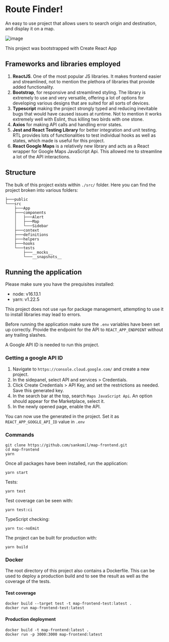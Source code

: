 # Route Finder!

An easy to use project that allows users to search origin and destination, and display it on a map.

![image](https://github.com/sankomil/map-frontend/assets/43489998/40125237-b6be-4461-a500-71a6cef9dda5)


This project was bootstrapped with Create React App

## Frameworks and libraries employed

1. **ReactJS**. One of the most popular JS libraries. It makes frontend easier and streamlined, not to mention the plethora of libraries that provide added functionality.
2. **Bootstrap**, for responsive and streamlined styling. The library is extremely to use and very versatile, offering a lot of options for developing various designs that are suited for all sorts of devices.
3. **Typescript** making the project strongly typed and reducing inevitable bugs that would have caused issues at runtime. Not to mention it works extremely well with Eslint, thus killing two birds with one stone.
4. **Axios** for making API calls and handling error states.
5. **Jest and React Testing Library** for better integration and unit testing. RTL provides lots of functionalities to test individual hooks as well as states, which made is useful for this project.
6. **React Google Maps** is a relatively new library and acts as a React wrapper for Google Maps JavaScript Api. This allowed me to streamline a lot of the API interactions.

## Structure

The bulk of this project exists within `./src/` folder. Here you can find the project broken into various folders:

```shell
├───public
└───src
    ├───App
    ├───components
    │   ├───Alert
    │   ├───Map
    │   └───Sidebar
    ├───context
    ├───definitions
    ├───helpers
    ├───hooks
    └───tests
        ├───__mocks__
        └───__snapshots__
```

## Running the application

Please make sure you have the prequisites installed:

- node: v16.13.1
- yarn: v1.22.5

This project does not use `npm` for package management, attempting to use it to install libraries may lead to errors.

Before running the application make sure the `.env` variables have been set up correctly. Provide the endpoint for the API to `REACT_APP_ENDPOINT` without any trailing slashes.

A Google API ID is needed to run this project.

### Getting a google API ID

1. Navigate to `https://console.cloud.google.com/` and create a new project.
2. In the sidepanel, select API and services > Credentials.
3. Click Create Credentials > API Key, and set the restrictions as needed. Save this generated key.
4. In the search bar at the top, search `Maps JavaScript Api`. An option should appear for the Marketplace, select it.
5. In the newly opened page, enable the API.

You can now use the generated in the project. Set it as `REACT_APP_GOOGLE_API_ID` value in `.env`

### Commands

```shell
git clone https://github.com/sankomil/map-frontend.git
cd map-frontend
yarn
```

Once all packages have been installed, run the application:

```shell
yarn start
```

Tests:

```shell
yarn test
```

Test coverage can be seen with:

```shell
yarn test:ci
```

TypeScript checking:

```shell
yarn tsc-noEmit
```

The project can be built for production with:

```shell
yarn build
```

### Docker

The root directory of this project also contains a Dockerfile. This can be used to deploy a production build and to see the result as well as the coverage of the tests.

#### Test coverage

```shell
docker build --target test -t map-frontend-test:latest .
docker run map-frontend-test:latest
```

#### Production deployment

```shell
docker build -t map-frontend:latest .
docker run -p 3000:3000 map-frontend:latest
```
